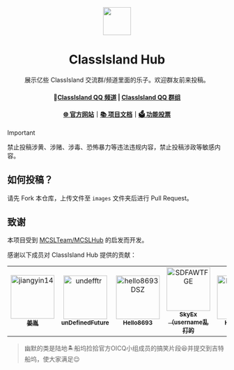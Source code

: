 <!-- # ClassIsland-Hub
###### 展示亿些 ClassIsland 交流群/频道里面的乐子。欢迎群友前来投稿 -->

<div align="center">

<image src="http://m.qpic.cn/psc?/V51UyG6T2hLdbN0oEgHl3fEkH73KqJt7/TmEUgtj9EK6.7V8ajmQrEEsEylM*52lTktZHLze*PTbMCd2wg4o5kkEyKNVsVL9UM5xK4GLClF.TOL*ty*FnqAuxBQmobbAoJ.gYMo62EQY!/mnull&bo=wADAAAAAAAADByI!&rf=photolist&t=5" height="64"/>

# ClassIsland Hub

展示亿些 ClassIsland 交流群/频道里面的乐子。欢迎群友前来投稿。

#### 💬[Classlsland QQ 频道](https://pd.qq.com/s/grr6qwqwj) | [Classlsland QQ 群组](https://qm.qq.com/q/4NsDQKiAuQ)

#### [🌐 官方网站](https://classisland.tech/)｜[📚 项目文档](https://docs.classisland.tech)｜[🗳 功能投票](https://github.com/ClassIsland/voting/discussions?discussions_q=is%3Aopen+sort%3Atop)

</div>

> [!Important]
>禁止投稿涉黄、涉赌、涉毒、恐怖暴力等违法违规内容，禁止投稿涉政等敏感内容。

## 如何投稿？

请先 Fork 本仓库，上传文件至 `images` 文件夹后进行 Pull Request。

## 致谢

本项目受到 [MCSLTeam/MCSLHub](https://github.com/MCSLTeam/MCSLHub) 的启发而开发。

感谢以下成员对 ClassIsland Hub 提供的贡献：

<!-- readme: contributors -start -->
<table>
	<tbody>
		<tr>
            <td align="center">
                <a href="https://github.com/jiangyin14">
                    <img src="https://avatars.githubusercontent.com/u/106649516?v=4" width="100;" alt="jiangyin14"/>
                    <br />
                    <sub><b>姜胤</b></sub>
                </a>
            </td>
            <td align="center">
                <a href="https://github.com/undefftr">
                    <img src="https://avatars.githubusercontent.com/u/83688818?v=4" width="100;" alt="undefftr"/>
                    <br />
                    <sub><b>unDefinedFuture</b></sub>
                </a>
            </td>
            <td align="center">
                <a href="https://github.com/hello8693DSZ">
                    <img src="https://avatars.githubusercontent.com/u/88492699?v=4" width="100;" alt="hello8693DSZ"/>
                    <br />
                    <sub><b>Hello8693</b></sub>
                </a>
            </td>
            <td align="center">
                <a href="https://github.com/SDFAWTFGE">
                    <img src="https://avatars.githubusercontent.com/u/116573936?v=4" width="100;" alt="SDFAWTFGE"/>
                    <br />
                    <sub><b>SkyEx（username乱打的</b></sub>
                </a>
            </td>
            <td align="center">
                <a href="https://github.com/HelloWRC">
                    <img src="https://avatars.githubusercontent.com/u/55006226?v=4" width="100;" alt="HelloWRC"/>
                    <br />
                    <sub><b>HelloWRC</b></sub>
                </a>
            </td>
            <td align="center">
                <a href="https://github.com/LHGS-github">
                    <img src="https://avatars.githubusercontent.com/u/92249708?v=4" width="100;" alt="LHGS-github"/>
                    <br />
                    <sub><b>LHGS-github</b></sub>
                </a>
            </td>
		</tr>
	<tbody>
</table>
<!-- readme: contributors -end -->




>幽默的类是陆地🏝️船坞捡拾官方OICQ小组成员的搞笑片段😆并提交到吉特船坞，使大家满足😌
